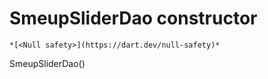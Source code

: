 


# SmeupSliderDao constructor




    *[<Null safety>](https://dart.dev/null-safety)*



SmeupSliderDao()












